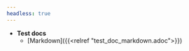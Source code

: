 ```yaml
---
headless: true
---
```


- **Test docs**
  - [Markdown]({{<relref "test_doc_markdown.adoc">}})
<br />